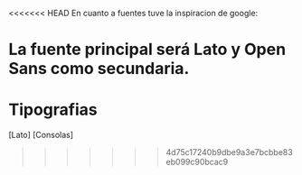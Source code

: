 <<<<<<< HEAD
En cuanto a fuentes tuve la inspiracion de google:

La fuente principal será Lato y Open Sans como secundaria.
=======
# Tipografias
[Lato]
[Consolas]

>>>>>>> 4d75c17240b9dbe9a3e7bcbbe83eb099c90bcac9

